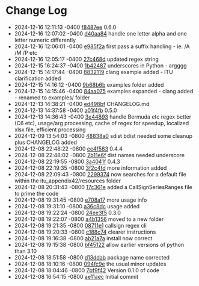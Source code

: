 # Change Log

 - 2024-12-16 12:11:13 -0400 [f8487ee](../../commit/f8487ee8d8e99505d08eea16868fbfc19f757e94) 0.6.0
 - 2024-12-16 12:07:02 -0400 [d40aa84](../../commit/d40aa84c156cea313f93123716243ed444d7e5c2) handle one letter alpha and one letter numeric differently
 - 2024-12-16 12:06:01 -0400 [e985f2a](../../commit/e985f2a46cd1c83e143456a3f4b714e019479b62) first pass a suffix handling - ie: /A /M /P etc
 - 2024-12-16 12:05:17 -0400 [27c468d](../../commit/27c468d080b8728e55a9cca5c04b016944f7c520) updated regex string
 - 2024-12-15 16:24:37 -0400 [1b42487](../../commit/1b42487a186b8f22921c87f8f7742594fbe6d41c) underscores in Python - argggg
 - 2024-12-15 14:17:44 -0400 [8832119](../../commit/8832119c7c1fe7d912e7219f483deb32c7d71b93) clang example added - ITU clarification added
 - 2024-12-15 14:16:12 -0400 [9b68b6b](../../commit/9b68b6b08f5e11c00379f613a98464d34cbe8179) examples folder added
 - 2024-12-15 14:15:46 -0400 [84aa075](../../commit/84aa075cdd4b2d719229047c908075eb7c06f784) examples expanded - clang added - renamed to examples/ folder
 - 2024-12-13 14:38:21 -0400 [ed498bf](../../commit/ed498bffbf796506a6dfcb3cc13d4bb191caf7ab) CHANGELOG.md
 - 2024-12-13 14:37:58 -0400 [a01f4fb](../../commit/a01f4fbba8454ba497d247856153ab36957d0204) 0.5.0
 - 2024-12-13 14:36:43 -0400 [3e44893](../../commit/3e44893efecb5fe9618603d225e5249aac937a45) handle Bermuda etc regex better (C6 etc), usage/arg processing, cache of regex for speedup, localized xlsx file, efficient processing
 - 2024-12-09 13:54:03 -0800 [48838a0](../../commit/48838a035534c6819a591a79dd5b7990f37a0a31) sdist bdist needed some cleanup plus CHANGELOG added
 - 2024-12-08 22:48:22 -0800 [ee4f583](../../commit/ee4f5838a30589e962c3be7acfdd24428dacdb6a) 0.4.4
 - 2024-12-08 22:48:02 -0800 [2b11e6f](../../commit/2b11e6f1f2b9a2841b33bc4a97e1e0d5e557ccdf) dist names needed underscore
 - 2024-12-08 22:19:55 -0800 [3a4041f](../../commit/3a4041f96de3858ca91e49cd4039d4d50af04b0f) 0.4.3
 - 2024-12-08 22:19:35 -0800 [3f2c4fd](../../commit/3f2c4fd7bc599634d114d249671d9301dfee5e6d) more information added
 - 2024-12-08 22:09:43 -0800 [2299374](../../commit/2299374014124b5d80751e81b1b56873b8a8ad73) now searches for a default file within the itu_appendix42/resources folder
 - 2024-12-08 20:31:43 -0800 [17c361e](../../commit/17c361e77aadaf644b7f3c86d4f40d8ae8baaf7d) added a CallSignSeriesRanges file to prime the code
 - 2024-12-08 19:31:45 -0800 [e708a17](../../commit/e708a17cdf5dfc5a4a38d34cac4d1c10ba47f7ba) more usage info
 - 2024-12-08 19:31:10 -0800 [a36c8dc](../../commit/a36c8dc1ded3b1a8fa735a16474bd0507e843cea) usage added
 - 2024-12-08 19:22:24 -0800 [24ee3f5](../../commit/24ee3f5953470c8000180c61730b17b3ef410c33) 0.3.0
 - 2024-12-08 19:22:07 -0800 [a4b1356](../../commit/a4b1356ce9c07521b5695b1d0f244e93d7b727c7) moved to a new folder
 - 2024-12-08 19:21:35 -0800 [08711e1](../../commit/08711e1dc8e28750438466e7e61199184f922ef3) callsign regex cli
 - 2024-12-08 19:20:33 -0800 [c188c74](../../commit/c188c7493a9ceaceeac214e6df0600f96c892401) clearer instructions
 - 2024-12-08 19:16:38 -0800 [ab21a7a](../../commit/ab21a7afafb2f0fa301120d6e3a07407652a0621) install now correct
 - 2024-12-08 19:15:38 -0800 [bf45122](../../commit/bf451226560fbae7f7e71eefd119e96687b9bdf1) allow earlier versions of python than 3.10
 - 2024-12-08 18:51:58 -0800 [d13ddab](../../commit/d13ddab2ca1138037b76d4fac47ef7188914f3fc) package name corrected
 - 2024-12-08 18:10:16 -0800 [094fc9e](../../commit/094fc9e54bfe85c669a2e491df005b228fbbb8da) the usual minor updates
 - 2024-12-08 18:04:46 -0800 [7bf9f42](../../commit/7bf9f427feda9b3ed7edd60cd4f4c6f4934693cf) Version 0.1.0 of code
 - 2024-12-08 16:54:15 -0800 [ae11aec](../../commit/ae11aecfe3bc2f623a615d5b1efa4dc919cc436d) Initial commit
